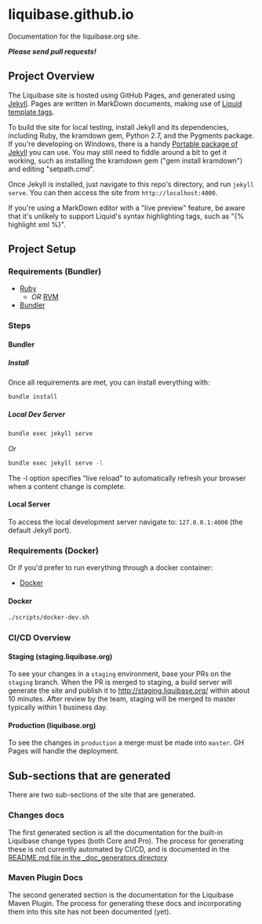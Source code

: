 # liquibase.github.io

Documentation for the liquibase.org site.

***Please send pull requests!***

## Project Overview

The Liquibase site is hosted using GitHub Pages, and generated using [Jekyll](http://jekyllrb.com/). Pages are written in MarkDown documents, making use of [Liquid template tags](http://jekyllrb.com/docs/templates/).

To build the site for local testing, install Jekyll and its dependencies, including Ruby, the kramdown gem, Python 2.7, and the Pygments package. If you're developing on Windows, there is a handy [Portable package of Jekyll](https://github.com/madhur/PortableJekyll) you can use. You may still need to fiddle around a bit to get it working, such as installing the kramdown gem ("gem install kramdown") and editing "setpath.cmd".

Once Jekyll is installed, just navigate to this repo's directory, and run `jekyll serve`. You can then access the site from `http://localhost:4000`.

If you're using a MarkDown editor with a "live preview" feature, be aware that it's unlikely to support Liquid's syntax highlighting tags, such as "{% highlight xml %}".

## Project Setup
### Requirements (Bundler)
* [Ruby](https://ruby-doc.org/)
  * _OR_ [RVM](https://rvm.io/rvm/install)
* [Bundler](https://bundler.io/)

### Steps
#### Bundler
##### Install
Once all requirements are met, you can install everything with:
```bash
bundle install
```

##### Local Dev Server
```bash
bundle exec jekyll serve 
```
_Or_
```bash
bundle exec jekyll serve -l
```
The -l option specifies "live reload" to automatically refresh your browser when a content change is complete.

#### Local Server
To access the local development server navigate to: `127.0.0.1:4000` (the default Jekyll port).

### Requirements (Docker)
Or if you'd prefer to run everything through a docker container:
* [Docker](https://www.docker.com/)

#### Docker
```bash
./scripts/docker-dev.sh
```

### CI/CD Overview
#### Staging (staging.liquibase.org)
To see your changes in a `staging` environment, base your PRs on the `staging` branch. When the PR is merged to staging, a build server will 
generate the site and publish it to http://staging.liquibase.org/ within about 10 minutes. After review by the team, staging will be merged to master
typically within 1 business day. 

#### Production (liquibase.org)
To see the changes in `production` a merge must be made into `master`. GH Pages will handle the deployment.


## Sub-sections that are generated
There are two sub-sections of the site that are generated. 

### Changes docs
The first generated section is all the documentation for the built-in Liquibase
change types (both Core and Pro). The process for generating these is not currently automated by CI/CD, and is documented
in the [README.md file in the _doc_generators directory](_doc_generators/README.md)

### Maven Plugin Docs
The second generated section is the documentation for the Liquibase Maven Plugin. The process for generating these docs
and incorporating them into this site has not been documented (yet).
